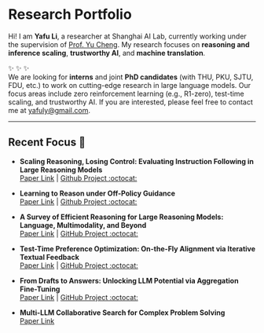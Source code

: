 # Research Portfolio

Hi! I am **Yafu Li**, a researcher at Shanghai AI Lab, currently working under the supervision of [Prof. Yu Cheng](https://ych133.github.io/). My research focuses on **reasoning and inference scaling**, **trustworthy AI**, and **machine translation**.

:sparkles: :sparkles: :sparkles:   
We are looking for **interns** and joint **PhD candidates** (with THU, PKU, SJTU, FDU, etc.) to work on cutting-edge research in large language models. Our focus areas include zero reinforcement learning (e.g., R1-zero), test-time scaling, and trustworthy AI. If you are interested, please feel free to contact me at [yafuly@gmail.com](mailto:yafuly@gmail.com).

---

## Recent Focus 🚀  

- **Scaling Reasoning, Losing Control: Evaluating Instruction Following in Large Reasoning Models**  
  [Paper Link](https://arxiv.org/abs/2505.14810) | [Github Project :octocat:](https://github.com/TingchenFu/MathIF/tree/main)

- **Learning to Reason under Off-Policy Guidance**  
  [Paper Link](https://arxiv.org/abs/2504.14945) | [Github Project :octocat:](https://github.com/ElliottYan/LUFFY)

- **A Survey of Efficient Reasoning for Large Reasoning Models: Language, Multimodality, and Beyond**  
  [Paper Link](https://arxiv.org/abs/2503.21614) | [GitHub Project :octocat:](https://github.com/XiaoYee/Awesome_Efficient_LRM_Reasoning)

- **Test-Time Preference Optimization: On-the-Fly Alignment via Iterative Textual Feedback**  
  [Paper Link](https://arxiv.org/abs/2501.12895) | [GitHub Project :octocat:](https://github.com/yafuly/TPO)

- **From Drafts to Answers: Unlocking LLM Potential via Aggregation Fine-Tuning**  
  [Paper Link](https://arxiv.org/abs/2501.11877) | [GitHub Project :octocat:](https://github.com/Linzwcs/AFT)

- **Multi-LLM Collaborative Search for Complex Problem Solving**  
  [Paper Link](https://arxiv.org/abs/2502.18873)


